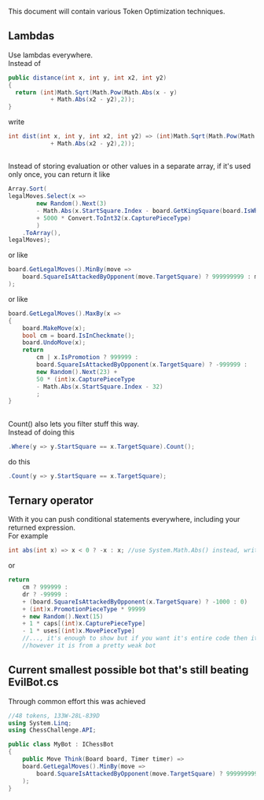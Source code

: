 This document will contain various Token Optimization techniques.

## Lambdas
Use lambdas everywhere. <br/>
Instead of
```csharp
public distance(int x, int y, int x2, int y2)
{
  return (int)Math.Sqrt(Math.Pow(Math.Abs(x - y)
            + Math.Abs(x2 - y2),2));
}
```
write
```cs
int dist(int x, int y, int x2, int y2) => (int)Math.Sqrt(Math.Pow(Math.Abs(x - y)
            + Math.Abs(x2 - y2),2));
```
##
Instead of storing evaluation or other values in a separate array, if it's used only once, you can return it like
```cs
Array.Sort(
legalMoves.Select(x =>
        new Random().Next(3)
        - Math.Abs(x.StartSquare.Index - board.GetKingSquare(board.IsWhiteToMove).Index)*2
        + 5000 * Convert.ToInt32(x.CapturePieceType)
        )
    .ToArray(),
legalMoves);
```
or like
```cs
board.GetLegalMoves().MinBy(move =>
    board.SquareIsAttackedByOpponent(move.TargetSquare) ? 999999999 : move.MovePieceType - move.CapturePieceType
);
```
or like
```cs
board.GetLegalMoves().MaxBy(x =>
{
    board.MakeMove(x);
    bool cm = board.IsInCheckmate();
    board.UndoMove(x);
    return
        cm | x.IsPromotion ? 999999 :
        board.SquareIsAttackedByOpponent(x.TargetSquare) ? -999999 :
        new Random().Next(23) +
        50 * (int)x.CapturePieceType
        - Math.Abs(x.StartSquare.Index - 32)
        ;
}
```
##
Count() also lets you filter stuff this way. <br/>
Instead of doing this
```cs
.Where(y => y.StartSquare == x.TargetSquare).Count();
```
do this
```cs
.Count(y => y.StartSquare == x.TargetSquare);
```
## Ternary operator
With it you can push conditional statements everywhere, including your returned expression.<br/>
For example
```cs
int abs(int x) => x < 0 ? -x : x; //use System.Math.Abs() instead, writing it yourself won't save tokens
```
or
```cs
return
    cm ? 999999 :
    dr ? -99999 :
    + (board.SquareIsAttackedByOpponent(x.TargetSquare) ? -1000 : 0)
    + (int)x.PromotionPieceType * 99999 
    + new Random().Next(15) 
    + 1 * caps[(int)x.CapturePieceType]
    - 1 * uses[(int)x.MovePieceType]
    //..., it's enough to show but if you want it's entire code then it is always somewhere on mentioned discord server
    //however it is from a pretty weak bot
```
## Current smallest possible bot that's still beating EvilBot.cs
Through common effort this was achieved
```cs
//48 tokens, 133W-28L-839D
using System.Linq;
using ChessChallenge.API;

public class MyBot : IChessBot
{
    public Move Think(Board board, Timer timer) =>
    board.GetLegalMoves().MinBy(move =>
        board.SquareIsAttackedByOpponent(move.TargetSquare) ? 999999999 : move.MovePieceType - move.CapturePieceType
    );
}
```
